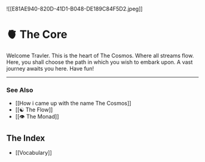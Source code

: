 
![[E81AE940-820D-41D1-B048-DE189C84F5D2.jpeg]]

# 🫀 The Core

Welcome Travler. This is the heart of The Cosmos. Where all streams flow. Here, you shall choose the path in which you wish to embark upon. A vast journey awaits you here. Have fun!

___

### See Also
-  [[How i came up with the name The Cosmos]]
-  [[☯️ The Flow]]
-  [[👁 The Monad]]

## The Index

-  [[Vocabulary]]







 
